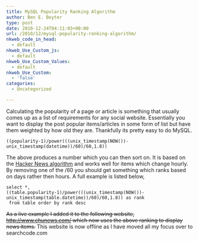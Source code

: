 ```yaml
---
title: MySQL Popularity Ranking Algorithm
author: Ben E. Boyter
type: post
date: 2010-12-24T04:11:03+00:00
url: /2010/12/mysql-popularity-ranking-algorithm/
nkweb_code_in_head:
  - default
nkweb_Use_Custom_js:
  - default
nkweb_Use_Custom_Values:
  - default
nkweb_Use_Custom:
  - 'false'
categories:
  - Uncategorized

---
```

Calculating the popularity of a page or article is something that usually comes up as a list of requirements for any social website. Essentially you want to display the post popular items/articles in some form of list but have them weighted by how old they are. Thankfully its pretty easy to do MySQL.

```((popularity-1)/power(((unix_timestamp(NOW())-unix_timestamp(datetime))/60)/60,1.8))```

The above produces a number which you can then sort on. It is based on the [Hacker News algorithm][1] and works well for items which change hourly. By removing one of the /60 you should get something which ranks based on days rather then hours. A full example is listed below,

```
select *,
((table.popularity-1)/power(((unix_timestamp(NOW())-unix_timestamp(table.datetime))/60)/60,1.8)) as rank
 from table order by rank desc
 ```

<del>As a live example I added it to the following website, <a href="http://www.chunews.com/">http://www.chunews.com/</a> which now uses the above ranking to display news items.</del> This website is now offline as I have moved all my focus over to searchcode.com

 [1]: https://medium.com/hacking-and-gonzo/how-hacker-news-ranking-algorithm-works-1d9b0cf2c08d